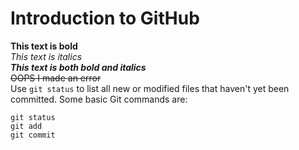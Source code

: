 # Introduction to GitHub
**This text is bold**\
*This text is italics*\
***This text is both bold and italics***\
~~OOPS I made an error~~ \
Use `git status` to list all new or modified files that haven't yet been committed.
Some basic Git commands are:
```
git status
git add
git commit
```
